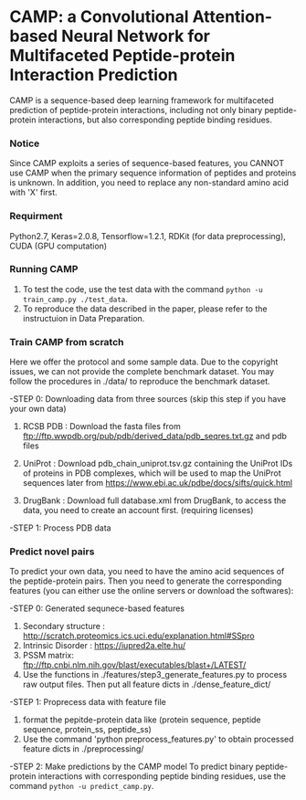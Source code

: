 # CAMP: a Convolutional Attention-based Neural Network for Multifaceted Peptide-protein Interaction Prediction

CAMP is a sequence-based deep learning framework for multifaceted prediction of peptide-protein interactions, including not only binary peptide-protein interactions, but also corresponding peptide binding residues.

### Notice

Since CAMP exploits a series of sequence-based features, you CANNOT use CAMP when the primary sequence information of peptides and proteins is unknown. In addition, you need to replace any non-standard amino acid with 'X' first.

### Requirment

Python2.7, Keras=2.0.8, Tensorflow=1.2.1, RDKit (for data preprocessing), CUDA (GPU computation)

### Running CAMP

1. To test the code, use the test data with the command `python -u train_camp.py ./test_data`.
2. To reproduce the data described in the paper, please refer to the instructuion in Data Preparation. 


### Train CAMP from scratch

Here we offer the protocol and some sample data. Due to the copyright issues, we can not provide the complete benchmark dataset. You may follow the procedures in ./data/ to reproduce the benchmark dataset. 

-STEP 0: Downloading data from three sources (skip this step if you have your own data)

1. RCSB PDB : Download the fasta files from ftp://ftp.wwpdb.org/pub/pdb/derived_data/pdb_seqres.txt.gz and pdb files 
	
2. UniProt : Download pdb_chain_uniprot.tsv.gz containing the UniProt IDs of proteins in PDB complexes, which will be used to map the UniProt sequences later from https://www.ebi.ac.uk/pdbe/docs/sifts/quick.html

3. DrugBank : Download full database.xml from DrugBank, to access the data, you need to create an account first. (requiring licenses)

-STEP 1: Process PDB data

### Predict novel pairs

To predict your own data, you need to have the amino acid sequences of the peptide-protein pairs. Then you need to generate the corresponding features (you can either use the online servers or download the softwares):

-STEP 0: Generated sequnece-based features

1. Secondary structure : http://scratch.proteomics.ics.uci.edu/explanation.html#SSpro
2. Intrinsic Disorder :  https://iupred2a.elte.hu/
3. PSSM matrix: ftp://ftp.cnbi.nlm.nih.gov/blast/executables/blast+/LATEST/
4. Use the functions in ./features/step3_generate_features.py to process raw output files. Then put all feature dicts in ./dense_feature_dict/

-STEP 1: Proprecess data with feature file
1. format the pepitde-protein data like (protein sequence, peptide sequence, protein_ss, peptide_ss)
2. Use the command 'python preprocess_features.py' to obtain processed feature dicts in ./preprocessing/

-STEP 2: Make predictions by the CAMP model
To predict binary peptide-protein interactions with corresponding peptide binding residues, use the command `python -u predict_camp.py`. 

